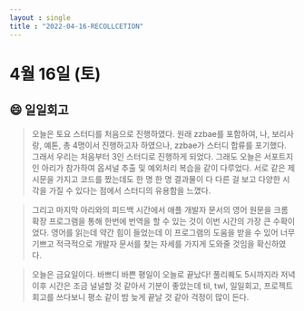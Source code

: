 ```yaml
---
layout : single
title : "2022-04-16-RECOLLCETION"
---
```


# 4월 16일 (토)

## 😄 일일회고

> 오늘은 토요 스터디를 처음으로 진행하였다. 원래 zzbae를 포함하여, 나, 보리사랑, 예톤, 총 4명이서 진행하고자 하였으나, zzbae가 스터디 합류를 포기했다. 그래서 우리는 처음부터 3인 스터디로 진행하게 되었다. 그래도 오늘은 서포트지인 아리가 참가하여 옵셔널 추출 및 예외처리 복습을 같이 다루었다. 서로 같은 제시문을 가지고 코드를 짰는데도 한 명 한 명 결과물이 다 다른 걸 보고 다양한 시각을 가질 수 있다는 점에서 스터디의 유용함을 느꼈다.
> 

> 그리고 마지막 아리와의 피드백 시간에서 애플 개발자 문서의 영어 원문을 크롬 확장 프로그램을 통해 한번에 번역을 할 수 있는 것이 이번 시간의 가장 큰 수확이었다. 영어를 읽는데 약간 힘이 들었는데 이 프로그램의 도움을 받을 수 있어 너무 기쁘고 적극적으로 개발자 문서를 찾는 자세를 가지게 도와줄 것임을 확신하였다.
> 

> 오늘은 금요일이다. 바쁘디 바쁜 평일이 오늘로 끝났다! 풀리퀘도 5시까지라 저녁 이후 시간은 조금 널널할 것 같아서 기분이 좋았는데 til, twl, 일일회고, 프로젝트 회고를 쓰다보니 평소 같이 밤 늦게 끝날 것 같아 걱정이 많이 든다.
>
